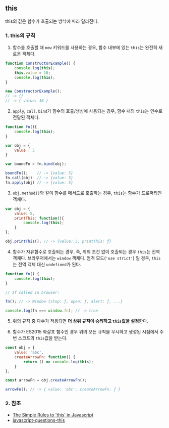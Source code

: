 ## this

this의 값은 함수가 호출되는 방식에 따라 달라진다.

### 1. this의 규칙

1. 함수를 호출할 때 `new` 키워드를 사용하는 경우, 함수 내부에 있는 `this`는 완전히 새로운 객체다.

```javascript
function ConstructorExample() {
    console.log(this);
    this.value = 10;
    console.log(this);
}

new ConstructorExample();
// -> {}
// -> { value: 10 }
```

2. `apply`, `call`, `bind`가 함수의 호출/생성에 사용되는 경우, 함수 내의 `this`는 인수로 전달된 객체다.

```javascript
function fn(){
    console.log(this);
}

var obj = {
    value : 5
}

var boundFn = fn.bind(obj);

boundFn();    // -> {value: 5}
fn.call(obj)  // -> {value: 5}
fn.apply(obj) // -> {value: 5}
```

3. `obj.method()`와 같이 함수를 메서드로 호출하는 경우, `this`는 함수가 프로퍼티인 객체다.

```javascript
var obj = {
	value: 5,
    printThis: function(){
        console.log(this);
    }
};

obj.printThis(); // -> {value: 5, printThis: ƒ}
```

4. 함수가 자유함수로 호출되는 경우, 즉, 위의 조건 없이 호출되는 경우 `this`는 전역 객체다. 
   브라우저에서는 `window` 객체다.
   엄격 모드(`'use strict'`) 일 경우, `this`는 전역 객체 대신 `undefined`가 된다.

```javascript
function fn() {
    console.log(this);
}

// If called in browser:

fn(); // -> Window {stop: ƒ, open: ƒ, alert: ƒ, ...}
```

```javascript
console.log(fn === window.fn); // -> true
```

5. 위의 규칙 중 다수가 적용되면 **더 상위 규칙이 승리하고 `this`값을 설정**한다.

6. 함수가 ES2015 화살표 함수인 경우 위의 모든 규칙을 무시하고 생성된 시점에서 주변 스코프의 `this`값을 받는다.

```javascript
const obj = {
    value: 'abc',
    createArrowFn: function() {
        return () => console.log(this);
    }
};

const arrowFn = obj.createArrowFn();

arrowFn(); // -> { value: 'abc', createArrowFn: ƒ }
```

### 2. 참조

- [The Simple Rules to 'this' in Javascript](https://codeburst.io/the-simple-rules-to-this-in-javascript-35d97f31bde3)
- [javascript-questions-this](https://github.com/yangshun/front-end-interview-handbook/blob/master/contents/kr/javascript-questions.md)